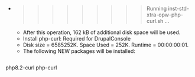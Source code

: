 * >>>>>>>>> Running inst-std-xtra-opw-php-curl.sh ...
  * After this operation, 162 kB of additional disk space will be used.
  * Install php-curl: Required for DrupalConsole
  * Disk size = 6585252K. Space Used = 252K. Runtime = 00:00:00:01.
  * The following NEW packages will be installed:
  ```bash
php8.2-curl php-curl
  ```
